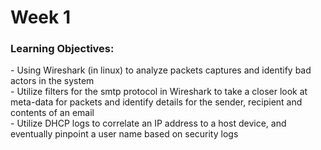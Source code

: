 <h1>Week 1</h1>

<h3>Learning Objectives:</h3>
  - Using Wireshark (in linux) to analyze packets captures and identify bad actors in the system
  <br>- Utilize filters for the smtp protocol in Wireshark to take a closer look at meta-data for packets and identify details for the sender, recipient and contents of an email
  <br>- Utilize DHCP logs to correlate an IP address to a host device, and eventually pinpoint a user name based on security logs
